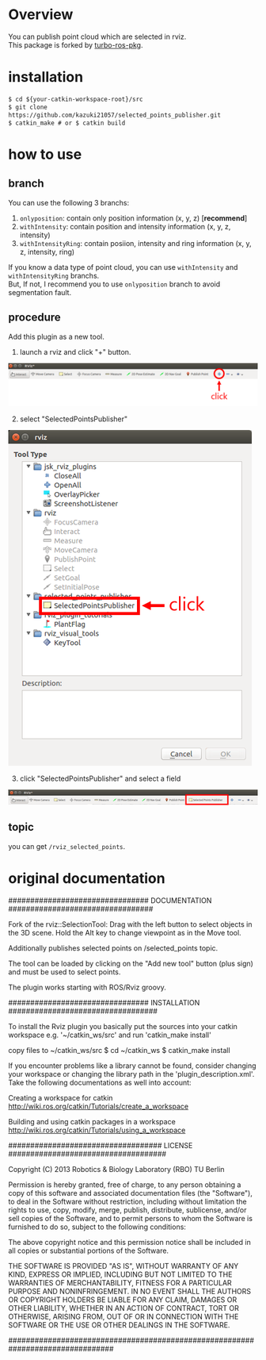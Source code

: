 # Overview

You can publish point cloud which are selected in rviz.  
This package is forked by [turbo-ros-pkg](https://github.com/tu-rbo/turbo-ros-pkg/tree/master/selected_points_publisher). 

# installation

```
$ cd ${your-catkin-workspace-root}/src
$ git clone https://github.com/kazuki21057/selected_points_publisher.git
$ catkin_make # or $ catkin build
```

# how to use

## branch

You can use the following 3 branchs:

1. `onlyposition`: contain only position information (x, y, z) [**recommend**]
1. `withIntensity`: contain position and intensity information (x, y, z, intensity)
1. `withIntensityRing`: contain posiion, intensity and ring information (x, y, z, intensity, ring)

If you know a data type of point cloud, you can use `withIntensity` and `withIntensityRing` branchs.  
But, If not, I recommend you to use `onlyposition` branch to avoid segmentation fault.

## procedure

Add this plugin as a new tool.  

1. launch a rviz and click "+" button.

![add](docs/figures/add.png)

2. select "SelectedPointsPublisher"

![select](docs/figures/select.png)

3. click "SelectedPointsPublisher" and select a field

![finish](docs/figures/finish.png)

## topic

you can get `/rviz_selected_points`.

# original documentation

################################ DOCUMENTATION #################################

Fork of the rviz::SelectionTool:
Drag with the left button to select objects in the 3D scene.
Hold the Alt key to change viewpoint as in the Move tool.

Additionally publishes selected points on /selected_points topic.

The tool can be loaded by clicking on the "Add new tool" button (plus sign) and
must be used to select points.

The plugin works starting with ROS/Rviz groovy.

################################ INSTALLATION ##################################

To install the Rviz plugin you basically put the sources into your catkin
workspace e.g. '~/catkin_ws/src' and run 'catkin_make install'

copy files to ~/catkin_ws/src
$ cd ~/catkin_ws
$ catkin_make install

If you encounter problems like a library cannot be found, consider changing your
workspace or changing the library path in the 'plugin_description.xml'. Take the
following documentations as well into account:

Creating a workspace for catkin
http://wiki.ros.org/catkin/Tutorials/create_a_workspace

Building and using catkin packages in a workspace
http://wiki.ros.org/catkin/Tutorials/using_a_workspace

################################### LICENSE ####################################

 Copyright (C) 2013 Robotics & Biology Laboratory (RBO) TU Berlin

 Permission is hereby granted, free of charge, to any person obtaining a copy
 of this software and associated documentation files (the "Software"), to deal
 in the Software without restriction, including without limitation the rights
 to use, copy, modify, merge, publish, distribute, sublicense, and/or sell
 copies of the Software, and to permit persons to whom the Software is
 furnished to do so, subject to the following conditions:

 The above copyright notice and this permission notice shall be included in
 all copies or substantial portions of the Software.

 THE SOFTWARE IS PROVIDED "AS IS", WITHOUT WARRANTY OF ANY KIND, EXPRESS OR
 IMPLIED, INCLUDING BUT NOT LIMITED TO THE WARRANTIES OF MERCHANTABILITY,
 FITNESS FOR A PARTICULAR PURPOSE AND NONINFRINGEMENT. IN NO EVENT SHALL THE
 AUTHORS OR COPYRIGHT HOLDERS BE LIABLE FOR ANY CLAIM, DAMAGES OR OTHER
 LIABILITY, WHETHER IN AN ACTION OF CONTRACT, TORT OR OTHERWISE, ARISING FROM,
 OUT OF OR IN CONNECTION WITH THE SOFTWARE OR THE USE OR OTHER DEALINGS IN THE
 SOFTWARE.

################################################################################

